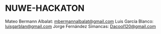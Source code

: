 # NUWE-HACKATON
Mateo Bermann Albalat: mbermannalbalat@gmail.com
Luis García Blanco: luisgarblan@gmail.com
Jorge Fernández Simancas: Dacool120@gmail.com
